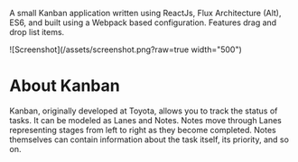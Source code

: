 A small Kanban application written using ReactJs, Flux Architecture (Alt), ES6, and built using a Webpack based configuration.  Features drag and drop list items.

![Screenshot](/assets/screenshot.png?raw=true  width="500")


# About Kanban
Kanban, originally developed at Toyota, allows you to track the status of tasks. It can be modeled as Lanes and Notes. Notes move through Lanes representing stages from left to right as they become completed. Notes themselves can contain information about the task itself, its priority, and so on.